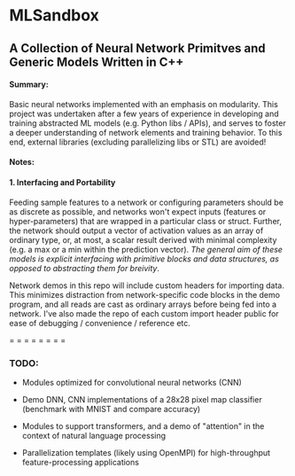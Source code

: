 # MLSandbox
## A Collection of Neural Network Primitves and Generic Models Written in C++

#### Summary:

Basic neural networks implemented with an emphasis on modularity. This project was undertaken after a few years of experience in developing and training abstracted ML models (e.g. Python libs / APIs), and serves to foster a deeper understanding of network elements and training behavior. To this end, external libraries (excluding parallelizing libs or STL) are avoided!

#### Notes:

#### 1. Interfacing and Portability

Feeding sample features to a network or configuring parameters should be as discrete as possible, and networks won't expect inputs (features or hyper-parameters) that are wrapped in a particular class or struct. Further, the network should output a vector of activation values as an array of ordinary type, or, at most, a scalar result derived with minimal complexity (e.g. a max or a min within the prediction vector). _The general aim of these models is explicit interfacing with primitive blocks and data structures, as opposed to abstracting them for breivity_.

Network demos in this repo will include custom headers for importing data. This minimizes distraction from network-specific code blocks in the demo program, and all reads are cast as ordinary arrays before being fed into a network. I've also made the repo of each custom import header public for ease of debugging / convenience / reference etc.

= = = = = = = =

### TODO:

- Modules optimized for convolutional neural networks (CNN)

- Demo DNN, CNN implementations of a 28x28 pixel map classifier (benchmark with MNIST and compare accuracy)

- Modules to support transformers, and a demo of "attention" in the context of natural language processing

- Parallelization templates (likely using OpenMPI) for high-throughput feature-processing applications
